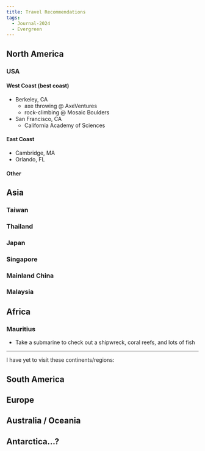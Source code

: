 ```yaml
---
title: Travel Recommendations
tags:
  - Journal-2024
  - Evergreen
---
```

## North America
### USA
#### West Coast (best coast)
- Berkeley, CA
	- axe throwing @ AxeVentures
	- rock-climbing @ Mosaic Boulders 
- San Francisco, CA
	- California Academy of Sciences
#### East Coast 
- Cambridge, MA
- Orlando, FL
#### Other
## Asia
### Taiwan
### Thailand
### Japan
### Singapore
### Mainland China
### Malaysia

## Africa
### Mauritius
- Take a submarine to check out a shipwreck, coral reefs, and lots of fish
---
I have yet to visit these continents/regions:
## South America
## Europe
## Australia / Oceania
## Antarctica...?